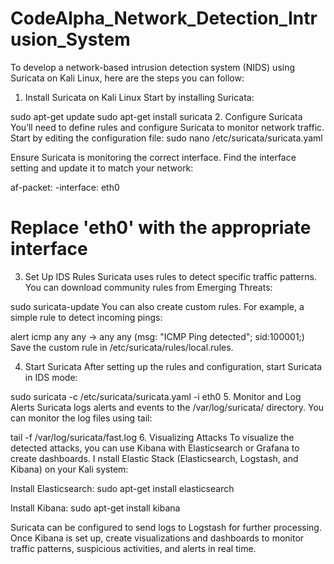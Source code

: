# CodeAlpha_Network_Detection_Intrusion_System
To develop a network-based intrusion detection system (NIDS) using Suricata on Kali Linux, here are the steps you can follow:

1. Install Suricata on Kali Linux
Start by installing Suricata:

sudo apt-get update
sudo apt-get install suricata
2. Configure Suricata
You’ll need to define rules and configure Suricata to monitor network traffic. Start by editing the configuration file:
sudo nano /etc/suricata/suricata.yaml

Ensure Suricata is monitoring the correct interface. Find the interface setting and update it to match your network:

af-packet:
-interface: eth0
  
# Replace 'eth0' with the appropriate interface

3. Set Up IDS Rules
Suricata uses rules to detect specific traffic patterns. You can download community rules from Emerging Threats:

sudo suricata-update
You can also create custom rules. For example, a simple rule to detect incoming pings:

alert icmp any any -> any any (msg: "ICMP Ping detected"; sid:100001;)
Save the custom rule in /etc/suricata/rules/local.rules.

4. Start Suricata
After setting up the rules and configuration, start Suricata in IDS mode:

sudo suricata -c /etc/suricata/suricata.yaml -i eth0
5. Monitor and Log Alerts
Suricata logs alerts and events to the /var/log/suricata/ directory. You can monitor the log files using tail:

tail -f /var/log/suricata/fast.log
6. Visualizing Attacks
To visualize the detected attacks, you can use Kibana with Elasticsearch or Grafana to create dashboards. I
nstall Elastic Stack (Elasticsearch, Logstash, and Kibana) on your Kali system:

Install Elasticsearch:
sudo apt-get install elasticsearch

Install Kibana:
sudo apt-get install kibana

Suricata can be configured to send logs to Logstash for further processing. Once Kibana is set up, create visualizations and dashboards to monitor traffic patterns, suspicious activities, and alerts in real time.

